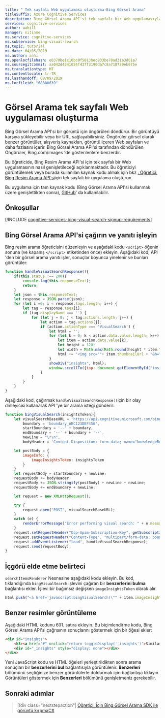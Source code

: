 ```yaml
---
title: " Tek sayfalı Web uygulaması oluşturma-Bing Görsel Arama"
titleSuffix: Azure Cognitive Services
description: Bing Görsel Arama API'si tek sayfalı bir Web uygulamasıyla tümleştirmeyi öğrenin.
services: cognitive-services
author: aahill
manager: nitinme
ms.service: cognitive-services
ms.subservice: bing-visual-search
ms.topic: tutorial
ms.date: 04/05/2019
ms.author: aahi
ms.openlocfilehash: e0370be1c10bc0f5813bec833be78ad31a3d61a7
ms.sourcegitcommit: aa042d4341054f437f3190da7c8a718729eb675e
ms.translationtype: MT
ms.contentlocale: tr-TR
ms.lasthandoff: 08/09/2019
ms.locfileid: "68880639"
---
```

# <a name="create-a-visual-search-single-page-web-app"></a>Görsel Arama tek sayfalı Web uygulaması oluşturma

Bing Görsel Arama API'si bir görüntü için öngörüleri döndürür. Bir görüntüyü karşıya yükleyebilir veya bir URL sağlayabilirsiniz. Öngörüler görsel olarak benzer görüntüler, alışveriş kaynakları, görüntü içeren Web sayfaları ve daha fazlasını içerir. Bing Görsel Arama API'si tarafından döndürülen Öngörüler, Bing.com/images 'de gösterilenlere benzerdir.

Bu öğreticide, Bing Resim Arama API'si için tek sayfalı bir Web uygulamasının nasıl genişletileceği açıklanmaktadır. Bu öğreticiyi görüntülemek veya burada kullanılan kaynak kodu almak için bkz [. Öğretici: Bing Resim Arama API'si](../Bing-Image-Search/tutorial-bing-image-search-single-page-app.md)için tek sayfalı bir uygulama oluşturun.

Bu uygulama için tam kaynak kodu (Bing Görsel Arama API'si kullanmak üzere genişlettikten sonra), [GitHub](https://github.com/Azure-Samples/cognitive-services-REST-api-samples/blob/master/Tutorials/Bing-Visual-Search/BingVisualSearchApp.html)' da kullanılabilir.

## <a name="prerequisites"></a>Önkoşullar

[!INCLUDE [cognitive-services-bing-visual-search-signup-requirements](../../../includes/cognitive-services-bing-visual-search-signup-requirements.md)]

## <a name="call-the-bing-visual-search-api-and-handle-the-response"></a>Bing Görsel Arama API'si çağırın ve yanıtı işleyin

Bing resim arama öğreticisini düzenleyin ve aşağıdaki kodu `<script>` öğenin sonuna (ve kapanış `</script>` etiketinden önce) ekleyin. Aşağıdaki kod, API 'den bir görsel arama yanıtı işler, sonuçlar boyunca yinelenir ve bunları görüntüler:

``` javascript
function handleVisualSearchResponse(){
    if(this.status !== 200){
        console.log(this.responseText);
        return;
    }
    let json = this.responseText;
    let response = JSON.parse(json);
    for (let i =0; i < response.tags.length; i++) {
        let tag = response.tags[i];
        if (tag.displayName === '') {
            for (let j = 0; j < tag.actions.length; j++) {
                let action = tag.actions[j];
                if (action.actionType === 'VisualSearch') {
                    let html = '';
                    for (let k = 0; k < action.data.value.length; k++) {
                        let item = action.data.value[k];
                        let height = 120;
                        let width = Math.max(Math.round(height * item.thumbnail.width / item.thumbnail.height), 120);
                        html += "<img src='"+ item.thumbnailUrl + "&h=" + height + "&w=" + width + "' height=" + height + " width=" + width + "'>";
                    }
                    showDiv("insights", html);
                    window.scrollTo({top: document.getElementById("insights").getBoundingClientRect().top, behavior: "smooth"});
                }
            }
        }
    }
}
```

Aşağıdaki kod, çağırmak `handleVisualSearchResponse()`için bir olay dinleyicisi kullanarak API 'ye bir arama isteği gönderir:

```javascript
function bingVisualSearch(insightsToken){
    let visualSearchBaseURL = 'https://api.cognitive.microsoft.com/bing/v7.0/images/visualsearch',
        boundary = 'boundary_ABC123DEF456',
        startBoundary = '--' + boundary,
        endBoundary = '--' + boundary + '--',
        newLine = "\r\n",
        bodyHeader = 'Content-Disposition: form-data; name="knowledgeRequest"' + newLine + newLine;

    let postBody = {
        imageInfo: {
            imageInsightsToken: insightsToken
        }
    }
    let requestBody = startBoundary + newLine;
    requestBody += bodyHeader;
    requestBody += JSON.stringify(postBody) + newLine + newLine;
    requestBody += endBoundary + newLine;

    let request = new XMLHttpRequest();

    try {
        request.open("POST", visualSearchBaseURL);
    } 
    catch (e) {
        renderErrorMessage("Error performing visual search: " + e.message);
    }
    request.setRequestHeader("Ocp-Apim-Subscription-Key", getSubscriptionKey());
    request.setRequestHeader("Content-Type", "multipart/form-data; boundary=" + boundary);
    request.addEventListener("load", handleVisualSearchResponse);
    request.send(requestBody);
}
```

## <a name="capture-insights-token"></a>İçgörü elde etme belirteci

`searchItemsRenderer` Nesnesine aşağıdaki kodu ekleyin. Bu kod, tıklandığında `bingVisualSearch` işlevini çağıran bir **benzerlerini bulma** bağlantısı ekler. İşlevi bir bağımsız değişken `imageInsightsToken` olarak alır.

``` javascript
html.push("<a href='javascript:bingVisualSearch(\"" + item.imageInsightsToken + "\");'>find similar</a><br>");
```

## <a name="display-similar-images"></a>Benzer resimler görüntüleme

Aşağıdaki HTML kodunu 601. satıra ekleyin. Bu biçimlendirme kodu, Bing Görsel Arama API'si çağrısının sonuçlarını göstermek için bir öğesi ekler:

``` html
<div id="insights">
    <h3><a href="#" onclick="return toggleDisplay('_insights')">Similar</a></h3>
    <div id="_insights" style="display: none"></div>
</div>
```

Yeni JavaScript kodu ve HTML öğeleri yerleştirildikten sonra arama sonuçları bir **benzerlerini bul** bağlantısıyla görüntülenir. **Benzerleri** bölümünü seçtiğinize benzer görüntülerle doldurmak için bağlantıya tıklayın. Görüntüleri göstermek için **Benzerleri** bölümünü genişletmeniz gerekebilir.

## <a name="next-steps"></a>Sonraki adımlar

> [!div class="nextstepaction"]
> [Öğretici: İçin Bing Görsel Arama SDK ile görüntü kırpmaC#](tutorial-visual-search-crop-area-results.md)
